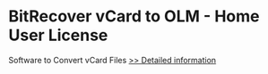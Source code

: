 # BitRecover vCard to OLM - Home User License
Software to Convert vCard Files
[>> Detailed information](https://secure.shareit.com/shareit/product.html?productid=300855019&affiliateid=200057808)